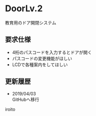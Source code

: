 # DoorLv.2
教育用のドア開閉システム

## 要求仕様
* 4桁のパスコードを入力するとドアが開く
* パスコードの変更機能がほしい
* LCDで各種案内をしてほしい

## 更新履歴
* 2019/04/03<br>
GitHubへ移行

iroito